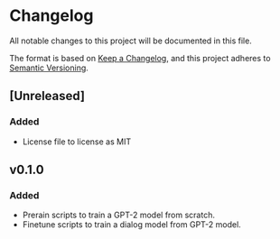 # Changelog

All notable changes to this project will be documented in this file.

The format is based on [Keep a Changelog](https://keepachangelog.com/en/1.0.0/),
and this project adheres to [Semantic Versioning](https://semver.org/spec/v2.0.0.html).

## [Unreleased]

### Added

- License file to license as MIT

## v0.1.0

### Added

- Prerain scripts to train a GPT-2 model from scratch.
- Finetune scripts to train a dialog model from GPT-2 model.
